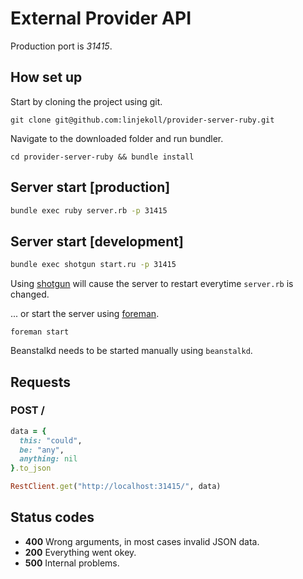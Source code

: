 # External Provider API

Production port is *31415*.

## How set up

Start by cloning the project using git.

`git clone git@github.com:linjekoll/provider-server-ruby.git`

Navigate to the downloaded folder and run bundler.

`cd provider-server-ruby && bundle install`

## Server start [production]

``` bash
bundle exec ruby server.rb -p 31415
```

## Server start [development]

``` bash
bundle exec shotgun start.ru -p 31415
```

Using [shotgun](https://rubygems.org/gems/shotgun) will cause the server to restart everytime `server.rb` is changed.

... or start the server using [foreman](http://railscasts.com/episodes/281-foreman).

`foreman start`

Beanstalkd needs to be started manually using `beanstalkd`.

## Requests

### POST /

``` ruby
data = {
  this: "could",
  be: "any",
  anything: nil
}.to_json

RestClient.get("http://localhost:31415/", data)
```

## Status codes

- **400** Wrong arguments, in most cases invalid JSON data.
- **200** Everything went okey.
- **500** Internal problems.